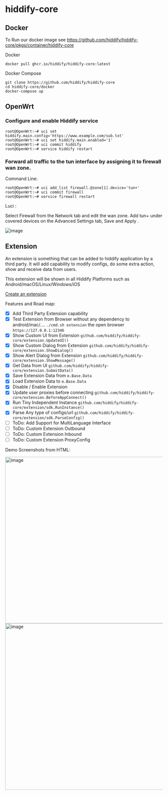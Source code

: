# hiddify-core


## Docker
To Run our docker image see https://github.com/hiddify/hiddify-core/pkgs/container/hiddify-core

Docker
```
docker pull ghcr.io/hiddify/hiddify-core:latest
```

Docker Compose
```
git clone https://github.com/hiddify/hiddify-core
cd hiddify-core/docker
docker-compose up
```

## OpenWrt
### Configure and enable Hiddify service
```ash
root@OpenWrt:~# uci set hiddify.main.config='https://www.example.com/sub.txt'
root@OpenWrt:~# uci set hiddify.main.enabled='1'
root@OpenWrt:~# uci commit hiddify
root@OpenWrt:~# service hiddify restart
```
### Forward all traffic to the tun interface by assigning it to firewall wan zone.

Command Line: 

```ash
root@OpenWrt:~# uci add_list firewall.@zone[1].device='tun+'
root@OpenWrt:~# uci commit firewall
root@OpenWrt:~# service firewall restart
```
Luci : 

Select Firewall from the Network tab and edit the wan zone.
Add tun+ under covered devices on the Advanced Settings tab,
Save and Apply .

![image](https://github.com/user-attachments/assets/ef431c51-9f58-4bf5-afe6-4b1eca0feca7)


## Extension

An extension is something that can be added to hiddify application by a third party. It will add capability to modify configs, do some extra action, show and receive data from users.

This extension will be shown in all Hiddify Platforms such as Android/macOS/Linux/Windows/iOS

[Create an extension](https://github.com/hiddify/hiddify-app-example-extension)

Features and Road map:

- [x] Add Third Party Extension capability
- [x] Test Extension from Browser without any dependency to android/mac/.... `./cmd.sh extension` the open browser `https://127.0.0.1:12346`
- [x] Show Custom UI from Extension `github.com/hiddify/hiddify-core/extension.UpdateUI()` 
- [x] Show Custom Dialog from Extension `github.com/hiddify/hiddify-core/extension.ShowDialog()`
- [x] Show Alert Dialog from Extension `github.com/hiddify/hiddify-core/extension.ShowMessage()` 
- [x] Get Data from UI `github.com/hiddify/hiddify-core/extension.SubmitData()` 
- [x] Save Extension Data from `e.Base.Data`
- [x] Load Extension Data to `e.Base.Data`
- [x] Disable / Enable Extension 
- [x] Update user proxies before connecting `github.com/hiddify/hiddify-core/extension.BeforeAppConnect()` 
- [x] Run Tiny Independent Instance  `github.com/hiddify/hiddify-core/extension/sdk.RunInstance()` 
- [x] Parse Any type of configs/url  `github.com/hiddify/hiddify-core/extension/sdk.ParseConfig()` 
- [ ] ToDo: Add Support for MultiLanguage Interface
- [ ] ToDo: Custom Extension Outbound
- [ ] ToDo: Custom Extension Inbound
- [ ] ToDo: Custom Extension ProxyConfig
 
 Demo Screenshots from HTML:
 
 <img width="531" alt="image" src="https://github.com/user-attachments/assets/0fbef76f-896f-4c45-a6b8-7a2687c47013">
 <img width="531" alt="image" src="https://github.com/user-attachments/assets/15bccfa0-d03e-4354-9368-241836d82948">

